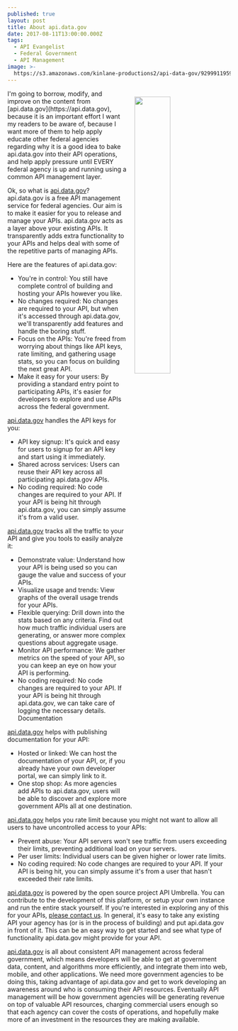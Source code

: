 ```yaml
---
published: true
layout: post
title: About api.data.gov
date: 2017-08-11T13:00:00.000Z
tags:
  - API Evangelist
  - Federal Government
  - API Management
image: >-
  https://s3.amazonaws.com/kinlane-productions2/api-data-gov/9299911959_bdc195fb56_o.png
---
```

<p><a href="https://api.data.gov/about/"><img src="https://s3.amazonaws.com/kinlane-productions2/api-data-gov/9299911959_bdc195fb56_o.png" align="right" width="40%" style="padding: 15px;" /></a></p>I'm going to borrow, modify, and improve on the content from [api.data.gov](https://api.data.gov), because it is an important effort I want my readers to be aware of, because I want more of them to help apply educate other federal agencies regarding why it is a good idea to bake api.data.gov into their API operations, and help apply pressure until EVERY federal agency is up and running using a common API management layer.

Ok, so what is [api.data.gov](https://api.data.gov)? api.data.gov is a free API management service for federal agencies. Our aim is to make it easier for you to release and manage your APIs. api.data.gov acts as a layer above your existing APIs. It transparently adds extra functionality to your APIs and helps deal with some of the repetitive parts of managing APIs.

Here are the features of api.data.gov:

- You're in control: You still have complete control of building and hosting your APIs however you like.
- No changes required: No changes are required to your API, but when it's accessed through api.data.gov, we'll transparently add features and handle the boring stuff.
- Focus on the APIs: You're freed from worrying about things like API keys, rate limiting, and gathering usage stats, so you can focus on building the next great API.
- Make it easy for your users: By providing a standard entry point to participating APIs, it's easier for developers to explore and use APIs across the federal government.

[api.data.gov](https://api.data.gov) handles the API keys for you:

- API key signup: It's quick and easy for users to signup for an API key and start using it immediately.
- Shared across services: Users can reuse their API key across all participating api.data.gov APIs.
- No coding required: No code changes are required to your API. If your API is being hit through api.data.gov, you can simply assume it's from a valid user.

[api.data.gov](https://api.data.gov) tracks all the traffic to your API and give you tools to easily analyze it:

- Demonstrate value: Understand how your API is being used so you can gauge the value and success of your APIs.
- Visualize usage and trends: View graphs of the overall usage trends for your APIs.
- Flexible querying: Drill down into the stats based on any criteria. Find out how much traffic individual users are generating, or answer more complex questions about aggregate usage.
- Monitor API performance: We gather metrics on the speed of your API, so you can keep an eye on how your API is performing.
- No coding required: No code changes are required to your API. If your API is being hit through api.data.gov, we can take care of logging the necessary details.
Documentation

[api.data.gov](https://api.data.gov) helps with publishing documentation for your API:

- Hosted or linked: We can host the documentation of your API, or, if you already have your own developer portal, we can simply link to it.
- One stop shop: As more agencies add APIs to api.data.gov, users will be able to discover and explore more government APIs all at one destination.

[api.data.gov](https://api.data.gov) helps you rate limit because you might not want to allow all users to have uncontrolled access to your APIs:

- Prevent abuse: Your API servers won't see traffic from users exceeding their limits, preventing additional load on your servers.
- Per user limits: Individual users can be given higher or lower rate limits.
- No coding required: No code changes are required to your API. If your API is being hit, you can simply assume it's from a user that hasn't exceeded their rate limits.

[api.data.gov](https://api.data.gov) is powered by the open source project API Umbrella. You can contribute to the development of this platform, or setup your own instance and run the entire stack yourself. If you're interested in exploring any of this for your APIs, [please contact us](https://api.data.gov/contact/#apidatagov-service-contact). In general, it's easy to take any existing API your agency has (or is in the process of building) and put api.data.gov in front of it. This can be an easy way to get started and see what type of functionality api.data.gov might provide for your API.

[api.data.gov](https://api.data.gov) is all about consistent API management across federal government, which means developers will be able to get at government data, content, and algorithms more efficiently, and integrate them into web, mobile, and other applications. We need more government agencies to be doing this, taking advantage of api.data.gov and get to work developing an awareness around who is consuming their API resources. Eventually API management will be how government agencies will be generating revenue on top  of valuable API resources, charging commercial users enough so that each agency can cover the costs of operations, and hopefully make more of an investment in the resources they are making available.
